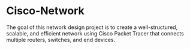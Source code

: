 # Cisco-Network
The goal of this network design project is to create a well-structured, scalable,  and efficient network using Cisco Packet Tracer that connects multiple routers,  switches, and end devices.
